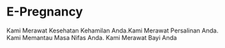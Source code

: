 # E-Pregnancy
Kami Merawat Kesehatan Kehamilan Anda.Kami Merawat Persalinan Anda. Kami Memantau Masa Nifas Anda. Kami Merawat Bayi Anda
